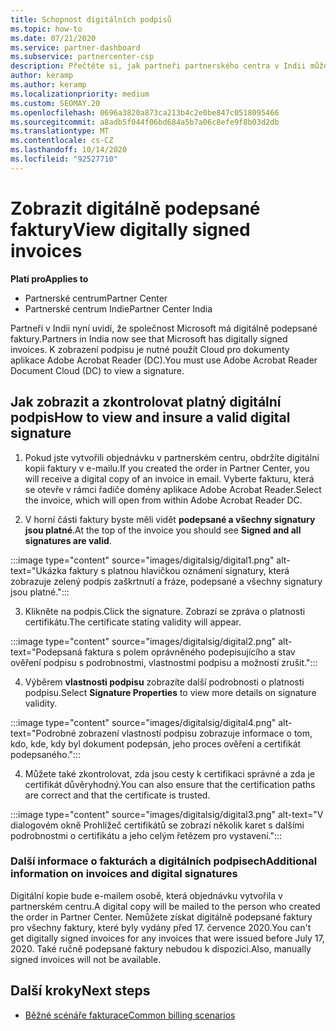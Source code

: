 ```yaml
---
title: Schopnost digitálních podpisů
ms.topic: how-to
ms.date: 07/21/2020
ms.service: partner-dashboard
ms.subservice: partnercenter-csp
description: Přečtěte si, jak partneři partnerského centra v Indii můžou zobrazovat digitálně podepsané faktury a dostávat digitální kopie faktur pro objednávky vytvořené v partnerském centru.
author: keramp
ms.author: keramp
ms.localizationpriority: medium
ms.custom: SEOMAY.20
ms.openlocfilehash: 0696a3820a873ca213b4c2e0be847c0518095466
ms.sourcegitcommit: a8adb5f044f06bd684a5b7a06c8efe9f8b03d2db
ms.translationtype: MT
ms.contentlocale: cs-CZ
ms.lasthandoff: 10/14/2020
ms.locfileid: "92527710"
---
```

# <a name="view-digitally-signed-invoices"></a><span data-ttu-id="29ddd-103">Zobrazit digitálně podepsané faktury</span><span class="sxs-lookup"><span data-stu-id="29ddd-103">View digitally signed invoices</span></span>

<span data-ttu-id="29ddd-104">**Platí pro**</span><span class="sxs-lookup"><span data-stu-id="29ddd-104">**Applies to**</span></span>

- <span data-ttu-id="29ddd-105">Partnerské centrum</span><span class="sxs-lookup"><span data-stu-id="29ddd-105">Partner Center</span></span>
- <span data-ttu-id="29ddd-106">Partnerské centrum Indie</span><span class="sxs-lookup"><span data-stu-id="29ddd-106">Partner Center India</span></span>


<span data-ttu-id="29ddd-107">Partneři v Indii nyní uvidí, že společnost Microsoft má digitálně podepsané faktury.</span><span class="sxs-lookup"><span data-stu-id="29ddd-107">Partners in India now see that Microsoft has digitally signed invoices.</span></span> <span data-ttu-id="29ddd-108">K zobrazení podpisu je nutné použít Cloud pro dokumenty aplikace Adobe Acrobat Reader (DC).</span><span class="sxs-lookup"><span data-stu-id="29ddd-108">You must use Adobe Acrobat Reader Document Cloud (DC) to view a signature.</span></span>

## <a name="how-to-view-and-insure-a-valid-digital-signature"></a><span data-ttu-id="29ddd-109">Jak zobrazit a zkontrolovat platný digitální podpis</span><span class="sxs-lookup"><span data-stu-id="29ddd-109">How to view and insure a valid digital signature</span></span>


1. <span data-ttu-id="29ddd-110">Pokud jste vytvořili objednávku v partnerském centru, obdržíte digitální kopii faktury v e-mailu.</span><span class="sxs-lookup"><span data-stu-id="29ddd-110">If you created the order in Partner Center, you will receive a digital copy of an invoice in email.</span></span> <span data-ttu-id="29ddd-111">Vyberte fakturu, která se otevře v rámci řadiče domény aplikace Adobe Acrobat Reader.</span><span class="sxs-lookup"><span data-stu-id="29ddd-111">Select the invoice, which will open from within Adobe Acrobat Reader DC.</span></span>


2. <span data-ttu-id="29ddd-112">V horní části faktury byste měli vidět **podepsané a všechny signatury jsou platné**.</span><span class="sxs-lookup"><span data-stu-id="29ddd-112">At the top of the invoice you should see **Signed and all signatures are valid**.</span></span>
 
 :::image type="content" source="images/digitalsig/digital1.png" alt-text="Ukázka faktury s platnou hlavičkou oznámení signatury, která zobrazuje zelený podpis zaškrtnutí a fráze, podepsané a všechny signatury jsou platné.":::

3. <span data-ttu-id="29ddd-114">Klikněte na podpis.</span><span class="sxs-lookup"><span data-stu-id="29ddd-114">Click the signature.</span></span> <span data-ttu-id="29ddd-115">Zobrazí se zpráva o platnosti certifikátu.</span><span class="sxs-lookup"><span data-stu-id="29ddd-115">The certificate stating validity will appear.</span></span>

:::image type="content" source="images/digitalsig/digital2.png" alt-text="Podepsaná faktura s polem oprávněného podepisujícího a stav ověření podpisu s podrobnostmi, vlastnostmi podpisu a možností zrušit."::: 

4. <span data-ttu-id="29ddd-117">Výběrem **vlastnosti podpisu** zobrazíte další podrobnosti o platnosti podpisu.</span><span class="sxs-lookup"><span data-stu-id="29ddd-117">Select **Signature Properties** to view more details on signature validity.</span></span>

:::image type="content" source="images/digitalsig/digital4.png" alt-text="Podrobné zobrazení vlastností podpisu zobrazuje informace o tom, kdo, kde, kdy byl dokument podepsán, jeho proces ověření a certifikát podepsaného."::: 

4. <span data-ttu-id="29ddd-119">Můžete také zkontrolovat, zda jsou cesty k certifikaci správné a zda je certifikát důvěryhodný.</span><span class="sxs-lookup"><span data-stu-id="29ddd-119">You can also ensure that the certification paths are correct and that the certificate is trusted.</span></span>

 :::image type="content" source="images/digitalsig/digital3.png" alt-text="V dialogovém okně Prohlížeč certifikátů se zobrazí několik karet s dalšími podrobnostmi o certifikátu a jeho celým řetězem pro vystavení.":::

### <a name="additional-information-on-invoices-and-digital-signatures"></a><span data-ttu-id="29ddd-121">Další informace o fakturách a digitálních podpisech</span><span class="sxs-lookup"><span data-stu-id="29ddd-121">Additional information on invoices and digital signatures</span></span>

<span data-ttu-id="29ddd-122">Digitální kopie bude e-mailem osobě, která objednávku vytvořila v partnerském centru.</span><span class="sxs-lookup"><span data-stu-id="29ddd-122">A digital copy will be mailed to the person who created the order in Partner Center.</span></span> <span data-ttu-id="29ddd-123">Nemůžete získat digitálně podepsané faktury pro všechny faktury, které byly vydány před 17. července 2020.</span><span class="sxs-lookup"><span data-stu-id="29ddd-123">You can't get digitally signed invoices for any invoices that were issued before July 17, 2020.</span></span> <span data-ttu-id="29ddd-124">Také ručně podepsané faktury nebudou k dispozici.</span><span class="sxs-lookup"><span data-stu-id="29ddd-124">Also, manually signed invoices will not be available.</span></span>

## <a name="next-steps"></a><span data-ttu-id="29ddd-125">Další kroky</span><span class="sxs-lookup"><span data-stu-id="29ddd-125">Next steps</span></span>

- [<span data-ttu-id="29ddd-126">Běžné scénáře fakturace</span><span class="sxs-lookup"><span data-stu-id="29ddd-126">Common billing scenarios</span></span>](common-billing-scenarios.md)